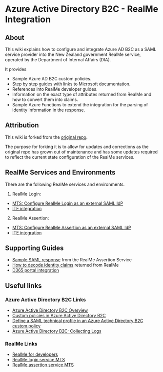 # Azure Active Directory B2C - RealMe Integration

## About

This wiki explains how to configure and integrate Azure AD B2C as a SAML service provider into the New Zealand government RealMe service, operated by the Department of Internal Affairs (DIA). 

It provides 

- Sample Azure AD B2C custom policies.
- Step by step guides with links to Microsoft documentation.
- References into RealMe developer guides.
- Information on the exact type of attributes returned from RealMe and how to convert them into claims. 
- Sample Azure Functions to extend the integration for the parsing of identity information in the response.

## Attribution

This wiki is forked from the [original repo](https://github.com/realme-govt-nz/azure-b2c-integration). 

The purpose for forking it is to allow for updates and corrections as the original repo has grown out of maintenance and has some updates required to reflect the current state configuration of the RealMe services.

## RealMe Services and Environments

There are the following RealMe services and environments.

1. RealMe Login:

- [MTS: Configure RealMe Login as an external SAML IdP](./Login-MTS.md)
- [ITE integration](./Login-ITE.md)

2. RealMe Assertion:

- [MTS: Configure RealMe Assertion as an external SAML IdP](./Assertion-MTS.md)
- [ITE integration](./Assertion-ITE.md)

## Supporting Guides

- [Sample SAML response](./Sample-Saml-Assert-Response.md) from the RealMe Assertion Service
- [How to decode identity claims](./Decoding-RealMe-Claims.md) returned from RealMe
- [D365 portal integration](./D365.md)

## Useful links

### Azure Active Directory B2C Links

- [Azure Active Directory B2C Overview](https://azure.microsoft.com/en-us/services/active-directory-b2c/)
- [Custom policies in Azure Active Directory B2C](https://docs.microsoft.com/en-us/azure/active-directory-b2c/active-directory-b2c-overview-custom)
- [Define a SAML technical profile in an Azure Active Directory B2C custom policy](https://docs.microsoft.com/en-us/azure/active-directory-b2c/saml-technical-profile)
- [Azure Active Directory B2C: Collecting Logs](https://docs.microsoft.com/en-us/azure/active-directory-b2c/active-directory-b2c-troubleshoot-custom)

### RealMe Links

- [RealMe for developers](https://developers.realme.govt.nz/)
- [RealMe login service MTS](https://mts.realme.govt.nz/logon-mts/home)
- [RealMe assertion service MTS](https://mts.realme.govt.nz/realme-mts/home/information.xhtml)
